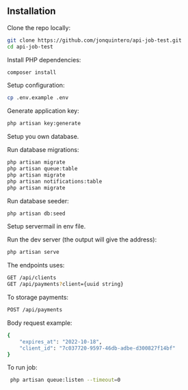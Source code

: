 ## Installation

Clone the repo locally:

```sh
git clone https://github.com/jonquintero/api-job-test.git
cd api-job-test
```

Install PHP dependencies:

```sh
composer install
```

Setup configuration:

```sh
cp .env.example .env
```

Generate application key:

```sh
php artisan key:generate
```

Setup you own database.


Run database migrations:

```sh
php artisan migrate
php artisan queue:table
php artisan migrate
php artisan notifications:table
php artisan migrate
```

Run database seeder:

```sh
php artisan db:seed
```
Setup servermail in env file.

Run the dev server (the output will give the address):

```sh
php artisan serve
```

The endpoints uses:

```sh
GET /api/clients
GET /api/payments?client={uuid string}
```
To storage payments:

```sh
POST /api/payments
```
Body request example:

```sh
{
    "expires_at": "2022-10-18",
    "client_id": "7c037720-9597-46db-adbe-d300827f14bf"
}
```

To run job:
```sh
 php artisan queue:listen --timeout=0
```


